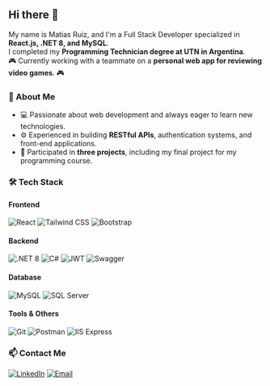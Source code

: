 ## Hi there 👋  

My name is Matias Ruiz, and I'm a Full Stack Developer specialized in **React.js, .NET 8, and MySQL**.  
I completed my **Programming Technician degree at UTN in Argentina**.  
🎮 Currently working with a teammate on a **personal web app for reviewing video games**. 🎮  

### 🚀 About Me  
- 💻 Passionate about web development and always eager to learn new technologies.  
- ⚙️ Experienced in building **RESTful APIs**, authentication systems, and front-end applications.  
- 🚀 Participated in **three projects**, including my final project for my programming course.  

### 🛠️ Tech Stack  
#### Frontend  
![React](https://img.shields.io/badge/React-20232A?style=for-the-badge&logo=react&logoColor=61DAFB)  ![Tailwind CSS](https://img.shields.io/badge/Tailwind_CSS-38B2AC?style=for-the-badge&logo=tailwind-css&logoColor=white)  ![Bootstrap](https://img.shields.io/badge/Bootstrap-7952B3?style=for-the-badge&logo=bootstrap&logoColor=white)  



#### Backend  
![.NET 8](https://img.shields.io/badge/.NET-512BD4?style=for-the-badge&logo=dotnet&logoColor=white)  ![C#](https://img.shields.io/badge/C%23-239120?style=for-the-badge&logo=c-sharp&logoColor=white)  ![JWT](https://img.shields.io/badge/JWT-000000?style=for-the-badge&logo=json-web-tokens&logoColor=white)  ![Swagger](https://img.shields.io/badge/Swagger-85EA2D?style=for-the-badge&logo=swagger&logoColor=black)  




#### Database  
![MySQL](https://img.shields.io/badge/MySQL-4479A1?style=for-the-badge&logo=mysql&logoColor=white)  ![SQL Server](https://img.shields.io/badge/SQL_Server-CC2927?style=for-the-badge&logo=microsoft-sql-server&logoColor=white)  


#### Tools & Others  
![Git](https://img.shields.io/badge/Git-F05032?style=for-the-badge&logo=git&logoColor=white)  ![Postman](https://img.shields.io/badge/Postman-FF6C37?style=for-the-badge&logo=postman&logoColor=white)   ![IIS Express](https://img.shields.io/badge/IIS_Express-5C2D91?style=for-the-badge&logo=microsoft&logoColor=white)  
 


### 📫 Contact Me  
[![LinkedIn](https://img.shields.io/badge/LinkedIn-0A66C2?style=for-the-badge&logo=linkedin&logoColor=white)](https://www.linkedin.com/in/matias-ruiz-dev/)  [![Email](https://img.shields.io/badge/Email-D14836?style=for-the-badge&logo=gmail&logoColor=white)](mailto:matiasruiz94m@gmail.com)  
 




<!--
**MatiRuiz99/MatiRuiz99** is a ✨ _special_ ✨ repository because its `README.md` (this file) appears on your GitHub profile.

Here are some ideas to get you started:

- 🔭 I’m currently working on ...
- 🌱 I’m currently learning ...
- 👯 I’m looking to collaborate on ...
- 🤔 I’m looking for help with ...
- 💬 Ask me about ...
- 📫 How to reach me: ...
- 😄 Pronouns: ...
- ⚡ Fun fact: ...
-->
